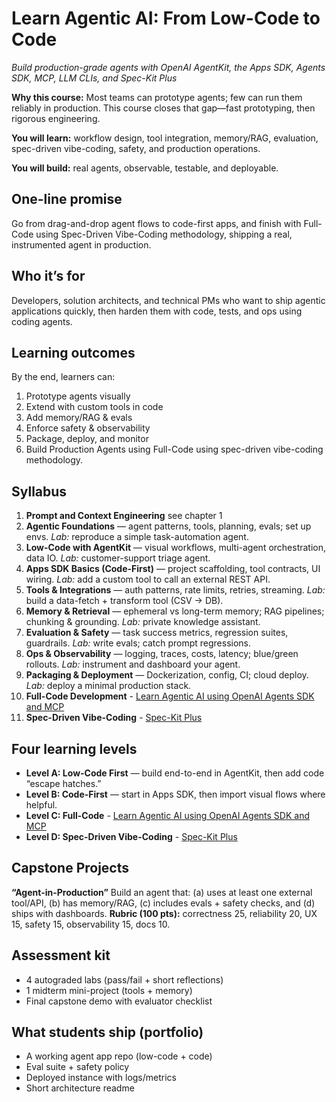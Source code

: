# Learn Agentic AI: From Low-Code to Code
*Build production-grade agents with OpenAI AgentKit, the Apps SDK, Agents SDK, MCP, LLM CLIs, and Spec-Kit Plus*

**Why this course:** Most teams can prototype agents; few can run them reliably in production. This course closes that gap—fast prototyping, then rigorous engineering.

**You will learn:** workflow design, tool integration, memory/RAG, evaluation, spec-driven vibe-coding, safety, and production operations.

**You will build:** real agents, observable, testable, and deployable.

## One-line promise

Go from drag-and-drop agent flows to code-first apps, and finish with Full-Code using Spec-Driven Vibe-Coding methodology, shipping a real, instrumented agent in production.

## Who it’s for

Developers, solution architects, and technical PMs who want to ship agentic applications quickly, then harden them with code, tests, and ops using coding agents.

## Learning outcomes

By the end, learners can:

1. Prototype agents visually
2. Extend with custom tools in code
3. Add memory/RAG & evals
4. Enforce safety & observability
5. Package, deploy, and monitor
6. Build Production Agents using Full-Code using spec-driven vibe-coding methodology. 

## Syllabus

1. **Prompt and Context Engineering** see chapter 1
2. **Agentic Foundations** — agent patterns, tools, planning, evals; set up envs. *Lab:* reproduce a simple task-automation agent.
3. **Low-Code with AgentKit** — visual workflows, multi-agent orchestration, data IO. *Lab:* customer-support triage agent.
4. **Apps SDK Basics (Code-First)** — project scaffolding, tool contracts, UI wiring. *Lab:* add a custom tool to call an external REST API.
5. **Tools & Integrations** — auth patterns, rate limits, retries, streaming. *Lab:* build a data-fetch + transform tool (CSV → DB).
6. **Memory & Retrieval** — ephemeral vs long-term memory; RAG pipelines; chunking & grounding. *Lab:* private knowledge assistant.
7. **Evaluation & Safety** — task success metrics, regression suites, guardrails. *Lab:* write evals; catch prompt regressions.
8. **Ops & Observability** — logging, traces, costs, latency; blue/green rollouts. *Lab:* instrument and dashboard your agent.
9. **Packaging & Deployment** — Dockerization, config, CI; cloud deploy. *Lab:* deploy a minimal production stack.
10. **Full-Code Development** - [Learn Agentic AI using OpenAI Agents SDK and MCP](https://github.com/panaversity/learn-agentic-ai)
11. **Spec-Driven Vibe-Coding** - [Spec-Kit Plus](https://github.com/panaversity/spec-kit-plus)

## Four learning levels

* **Level A: Low-Code First** — build end-to-end in AgentKit, then add code “escape hatches.”
* **Level B: Code-First** — start in Apps SDK, then import visual flows where helpful.
* **Level C: Full-Code** - [Learn Agentic AI using OpenAI Agents SDK and MCP](https://github.com/panaversity/learn-agentic-ai)
* **Level D: Spec-Driven Vibe-Coding** - [Spec-Kit Plus](https://github.com/panaversity/spec-kit-plus)

## Capstone Projects

**“Agent-in-Production”**
Build an agent that: (a) uses at least one external tool/API, (b) has memory/RAG, (c) includes evals + safety checks, and (d) ships with dashboards.
**Rubric (100 pts):** correctness 25, reliability 20, UX 15, safety 15, observability 15, docs 10.

## Assessment kit

* 4 autograded labs (pass/fail + short reflections)
* 1 midterm mini-project (tools + memory)
* Final capstone demo with evaluator checklist

## What students ship (portfolio)

* A working agent app repo (low-code + code)
* Eval suite + safety policy
* Deployed instance with logs/metrics
* Short architecture readme


